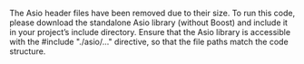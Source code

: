 The Asio header files have been removed due to their size. To run this code, please download the standalone Asio library (without Boost) and include it in your project’s include directory. 
Ensure that the Asio library is accessible with the #include "./asio/..." directive, so that the file paths match the code structure.
